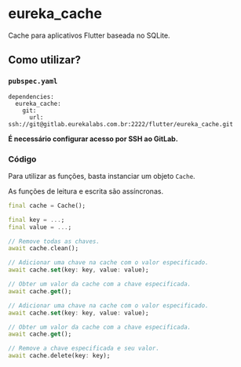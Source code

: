 # eureka_cache

Cache para aplicativos Flutter baseada no SQLite.

## Como utilizar?

### `pubspec.yaml`

```
dependencies:
  eureka_cache:
    git:
      url: ssh://git@gitlab.eurekalabs.com.br:2222/flutter/eureka_cache.git
```

**É necessário configurar acesso por SSH ao GitLab.**

### Código

Para utilizar as funções, basta instanciar um objeto `Cache`.

As funções de leitura e escrita são assíncronas.

``` dart
final cache = Cache();

final key = ...;
final value = ...;

// Remove todas as chaves.
await cache.clean();

// Adicionar uma chave na cache com o valor especificado.
await cache.set(key: key, value: value);

// Obter um valor da cache com a chave especificada.
await cache.get();

// Adicionar uma chave na cache com o valor especificado.
await cache.set(key: key, value: value);

// Obter um valor da cache com a chave especificada.
await cache.get();

// Remove a chave especificada e seu valor.
await cache.delete(key: key);
```
